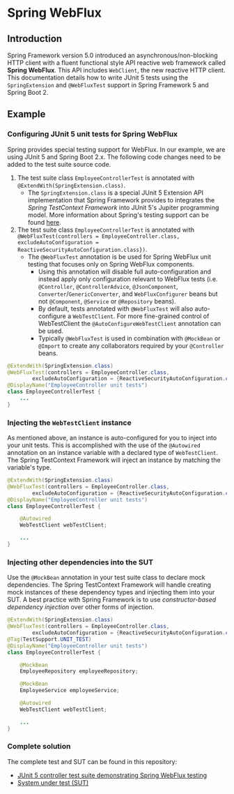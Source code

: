 # Spring WebFlux

## Introduction

Spring Framework version 5.0 introduced an asynchronous/non-blocking HTTP client with a fluent functional style API reactive web framework called **Spring WebFlux**. This API includes `WebClient`, the new reactive HTTP client. This documentation details how to write JUnit 5 tests using the `SpringExtension` and `@WebFluxTest` support in Spring Framework 5 and Spring Boot 2.


## Example

### Configuring JUnit 5 unit tests for Spring WebFlux

Spring provides special testing support for WebFlux. In our example, we are using JUnit 5 and Spring Boot 2.x. The following code changes need to be added to the test suite source code.

1. The test suite class `EmployeeControllerTest` is annotated with `@ExtendWith(SpringExtension.class)`. 
    - The `SpringExtension.class` is a special JUnit 5 Extension API implementation that Spring Framework provides to integrates the _Spring TestContext Framework_ into JUnit 5's Jupiter programming model. More information about Spring's testing support can be found [here](https://docs.spring.io/spring-framework/docs/current/reference/html/testing.html).
1. The test suite class `EmployeeControllerTest` is annotated with `@WebFluxTest(controllers = EmployeeController.class, excludeAutoConfiguration = ReactiveSecurityAutoConfiguration.class})`. 
    - The `@WebFluxTest` annotation is be used for Spring WebFlux unit testing that focuses only on Spring WebFlux components. 
        - Using this annotation will disable full auto-configuration and instead apply only configuration relevant to WebFlux tests (i.e. `@Controller`, `@ControllerAdvice`, `@JsonComponent`, `Converter`/`GenericConverter`, and `WebFluxConfigurer` beans but not `@Component`, `@Service` or `@Repository` beans).
        - By default, tests annotated with `@WebFluxTest` will also auto-configure a `WebTestClient`. For more fine-grained control of WebTestClient the `@AutoConfigureWebTestClient` annotation can be used.
        - Typically `@WebFluxTest` is used in combination with `@MockBean` or `@Import` to create any collaborators required by your `@Controller` beans.

```java
@ExtendWith(SpringExtension.class)
@WebFluxTest(controllers = EmployeeController.class,
        excludeAutoConfiguration = {ReactiveSecurityAutoConfiguration.class})
@DisplayName("EmployeeController unit tests")
class EmployeeControllerTest {
    ...
}
```

### Injecting the `WebTestClient` instance

As mentioned above, an instance is auto-configured for you to inject into your unit tests. This is accomplished with the use of the `@Autowired` annotation on an instance variable with a declared type of `WebTestClient`. The Spring TestContext Framework will inject an instance by matching the variable's type.


```java
@ExtendWith(SpringExtension.class)
@WebFluxTest(controllers = EmployeeController.class,
        excludeAutoConfiguration = {ReactiveSecurityAutoConfiguration.class})
@DisplayName("EmployeeController unit tests")
class EmployeeControllerTest {

    @Autowired
    WebTestClient webTestClient;

    ...
}
```

### Injecting other dependencies into the SUT

Use the `@MockBean` annotation in your test suite class to declare mock dependencies. The Spring TestContext Framework will handle creating mock instances of these dependency types and injecting them into your SUT. A best practice with Spring Framework is to use _constructor-based dependency injection_ over other forms of injection. 

```java
@ExtendWith(SpringExtension.class)
@WebFluxTest(controllers = EmployeeController.class,
        excludeAutoConfiguration = {ReactiveSecurityAutoConfiguration.class})
@Tag(TestSupport.UNIT_TEST)
@DisplayName("EmployeeController unit tests")
class EmployeeControllerTest {

    @MockBean
    EmployeeRepository employeeRepository;

    @MockBean
    EmployeeService employeeService;

    @Autowired
    WebTestClient webTestClient;

    ...
}
```


### Complete solution

The complete test and SUT can be found in this repository: 

- [JUnit 5 controller test suite demonstrating Spring WebFlux testing](https://github.com/cebartling/test-driven/blob/main/spring-boot/webflux-tdd-demo/src/test/java/com/pintailconsultingllc/webflux/demo/controllers/EmployeeControllerTest.java)
- [System under test (SUT)](https://github.com/cebartling/test-driven/blob/main/spring-boot/webflux-tdd-demo/src/main/java/com/pintailconsultingllc/webflux/demo/controllers/EmployeeController.java)

